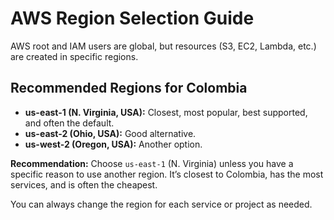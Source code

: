 # AWS Region Selection Guide

AWS root and IAM users are global, but resources (S3, EC2, Lambda, etc.) are created in specific regions.

## Recommended Regions for Colombia
- **us-east-1 (N. Virginia, USA):** Closest, most popular, best supported, and often the default.
- **us-east-2 (Ohio, USA):** Good alternative.
- **us-west-2 (Oregon, USA):** Another option.

**Recommendation:**
Choose `us-east-1` (N. Virginia) unless you have a specific reason to use another region. It’s closest to Colombia, has the most services, and is often the cheapest.

You can always change the region for each service or project as needed.
